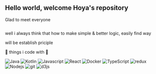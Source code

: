 <h2>Hello world, welcome Hoya's repository</h2>
<p>Glad to meet everyone</p>
  
![<img alt="Instagram" withd="120px" src="https://img.shields.io/badge/Instagram-E4405F?style=for-the-badge&logo=instagram&logoColor=white" />](https://www.instagram.com/kotlin.hote/)
<p>
well i always think that how to make simple & better logic, easily find way
</p>

will be establish priciple

👾 things i code with 👾

<p>
  <img alt="Java" src="https://img.shields.io/badge/java-%23ED8B00.svg?style=flat&logo=java" />
  <img alt="Kotlin" src="https://img.shields.io/badge/kotlin-%230095D5.svg?style=flat&logo=kotlin" />
  <img alt="Javascript" src="https://img.shields.io/badge/javascript-%23323330.svg?style=flat&logo=javascript" />
  <img alt="React" src="https://img.shields.io/badge/react-%2320232a.svg?style=flat&logo=react" />
  <img alt="Docker" src="https://img.shields.io/badge/docker-%230db7ed.svg?style=flat&logo=docker&logoColor=white" />
  <img alt="TypeScript" src="https://img.shields.io/badge/typescript-%23007ACC.svg?style=flat&logo=typescript&logoColor=white" />
  <img alt="redux" src="https://img.shields.io/badge/redux-%23593d88.svg?style=flat&logo=redux&logoColor=white" />
  <img alt="Nodejs" src="https://img.shields.io/badge/node.js-6DA55F?style=flat&logo=Node.js&logoColor=white" />
  <img alt="git" src="https://img.shields.io/badge/git-%23F05033.svg?style=flat&logo=git&logoColor=white" />
  <img alt="d3js" src="https://img.shields.io/badge/-D3.js-F9A03C?style=flat&logo=d3.js&logoColor=white" />
</p>
